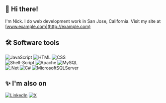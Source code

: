 <!-- profile 6 -->
## 👋 Hi there!

I'm Nick.  I do web development work in San Jose, California.  Visit my site at [www.example.com](http://example.com)

## 🛠 Software tools     

![JavaScript](https://img.shields.io/badge/javascript-%23323330.svg?style=for-the-badge&logo=javascript&logoColor=%23F7DF1E) ![HTML](https://img.shields.io/badge/html5-%23E34F26.svg?style=for-the-badge&logo=html5&logoColor=white) ![CSS](https://img.shields.io/badge/css3-%231572B6.svg?style=for-the-badge&logo=css3&logoColor=white)   
![Shell-Script](https://img.shields.io/badge/shell_script-%23121011.svg?style=for-the-badge&logo=gnu-bash&logoColor=white) ![Apache](https://img.shields.io/badge/apache-%23D42029.svg?style=for-the-badge&logo=apache&logoColor=white) ![MySQL](https://img.shields.io/badge/mysql-%2300000f.svg?style=for-the-badge&logo=mysql&logoColor=white)  
![.Net](https://img.shields.io/badge/.NET-5C2D91?style=for-the-badge&logo=.net&logoColor=white) ![C#](https://img.shields.io/badge/c%23-%23239120.svg?style=for-the-badge&logo=csharp&logoColor=white) ![MicrosoftSQLServer](https://img.shields.io/badge/Microsoft%20SQL%20Server-CC2927?style=for-the-badge&logo=microsoft%20sql%20server&logoColor=white)


## ✨  I'm also on
[![LinkedIn](https://img.shields.io/badge/LinkedIn-%230077B5.svg?logo=linkedin&logoColor=white)](https://linkedin.com/in/jsscribe) 
[![X](https://img.shields.io/twitter/url?url=https%3A%2F%2Fx.com%2F%40jxscribe&style=flat&logo=X&label=(twitter)&labelColor=black&color=black
)](https://x.com/@jxscribe) 



